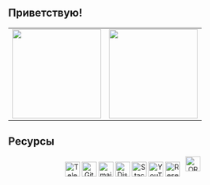 ## Приветствую!

<table width="100%" align="center" style="border: none; border-style: none;">
  <tr>
    <td>
      <img height="180em" src="https://github-readme-stats.vercel.app/api/top-langs/?username=MarinaPaley&count_private=true&langs_count=10&theme=dark&layout=compact"/>
    </td>
    <td>
    <img height="180em" src="https://github-readme-stats.vercel.app/api?username=MarinaPaley&count_private=true&show_icons=true&theme=dark"/>
    </td>
  </tr>
</table>


## Ресурсы

<p align="center">
<a href="https://t.me/MarinaPaley" target="_blank"><img align="center" alt="Telegram" height="30" src="https://cdn.jsdelivr.net/npm/simple-icons@3.13.0/icons/telegram.svg"/></a>
<!--
<a href="https://wa.me/7xxxxxxxxxx" target="_blank"><img align="center" alt="What's App" height="30" src="https://cdn.jsdelivr.net/npm/simple-icons@3.0.1/icons/whatsapp.svg"/></a>
-->
<a href="https://gitflic.ru/user/marina-paley" target="_blank"><img align="center" alt="GitFlic" height="30" src="https://gitflic.ru/static/image/favicon/ms-icon-144x144.png"/></a>
<a href="mailto:marina_paley@mail.ru" target="_blank"><img align="center" alt="mail.ru" height="30" src="https://cdn.jsdelivr.net/npm/simple-icons@3.0.1/icons/mail-dot-ru.svg"/></a>
<a href="https://discord.com/users/801786615713890335" target="_blank"><img align="center" alt="Discord" height="30" src="https://cdn.jsdelivr.net/npm/simple-icons@3.0.1/icons/discord.svg" alt="https://discord.com/users/736977089307345004"/></a>
<a href="https://stackoverflow.com/users/17310482/Васильева-Марина-Алексеевна" target="_blank"><img align="center" alt="StackOverflow" height="30" src="https://cdn.jsdelivr.net/npm/simple-icons@v3/icons/stackoverflow.svg"/></a>
<a href="https://www.youtube.com/@marina_paley" target="_blank"><img align="center" alt="YouTube" height="30" src="https://cdn.jsdelivr.net/npm/simple-icons@3.0.1/icons/youtube.svg"/></a>
<a href="https://www.researchgate.net/profile/Marina-Vasilieva" target="_blank"><img align="center" alt="ResearchGate" height="30" src="https://cdn.jsdelivr.net/npm/simple-icons@3.0.1/icons/researchgate.svg"/></a>
<!--
<a href="https://www.researchgate.net/profile/Marina-Vasilieva" target="_blank"><img align="center" alt="ResearchGate" height="30" src="https://cdn.jsdelivr.net/npm/simple-icons@3.0.1/icons/scopus.svg"/></a>
-->
   <a
    id="cy-effective-orcid-url"
    class="underline"
     href="https://orcid.org/0000-0001-8031-2482"
     target="orcid.widget"
     rel="me noopener noreferrer"
     style="vertical-align: center">
     <img
        src="https://orcid.org/sites/default/files/images/orcid_16x16.png"
        style="height: 30; margin-inline-start: 0.5em"
        alt="ORCID iD icon"/>
    </a>
</p>

<!--
**MarinaPaley/MarinaPaley** is a ✨ _special_ ✨ repository because its `README.md` (this file) appears on your GitHub profile.

Here are some ideas to get you started:

- 🔭 I’m currently working on ...
- 🌱 I’m currently learning ...
- 👯 I’m looking to collaborate on ...
- 🤔 I’m looking for help with ...
- 💬 Ask me about ...
- 📫 How to reach me: ...
- 😄 Pronouns: ...
- ⚡ Fun fact: ...
-->
